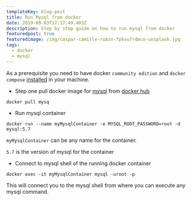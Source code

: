 ```yaml
---
templateKey: blog-post
title: Run Mysql from docker
date: 2019-09-03T17:17:49.403Z
description: Step by step guide on how to run mysql from docker
featuredpost: true
featuredimage: /img/caspar-camille-rubin-fpkvu7rdmco-unsplash.jpg
tags:
  - docker
  - mysql
---
```

As a prerequisite you need to have docker `community edition` and `docker compose` [installed](https://www.digitalocean.com/community/tutorials/how-to-install-and-use-docker-on-ubuntu-18-04) in your machine.

* Step one
  pull docker image for [mysql](https://hub.docker.com/_/mysql) from [docker hub](https://hub.docker.com/)


```
docker pull mysq
```

* Run mysql container


```
docker run --name myMysqlContainer -e MYSQL_ROOT_PASSWORD=root -d mysql:5.7
```

`myMysqlContainer` can be any name for the container.

`5.7` is the version of mysql for the container

* Connect to mysql shell of the running docker container


```
docker exec -it myMysqlContainer mysql -uroot -p
```

This will connect you to the mysql shell from where you can execute any mysql command.
